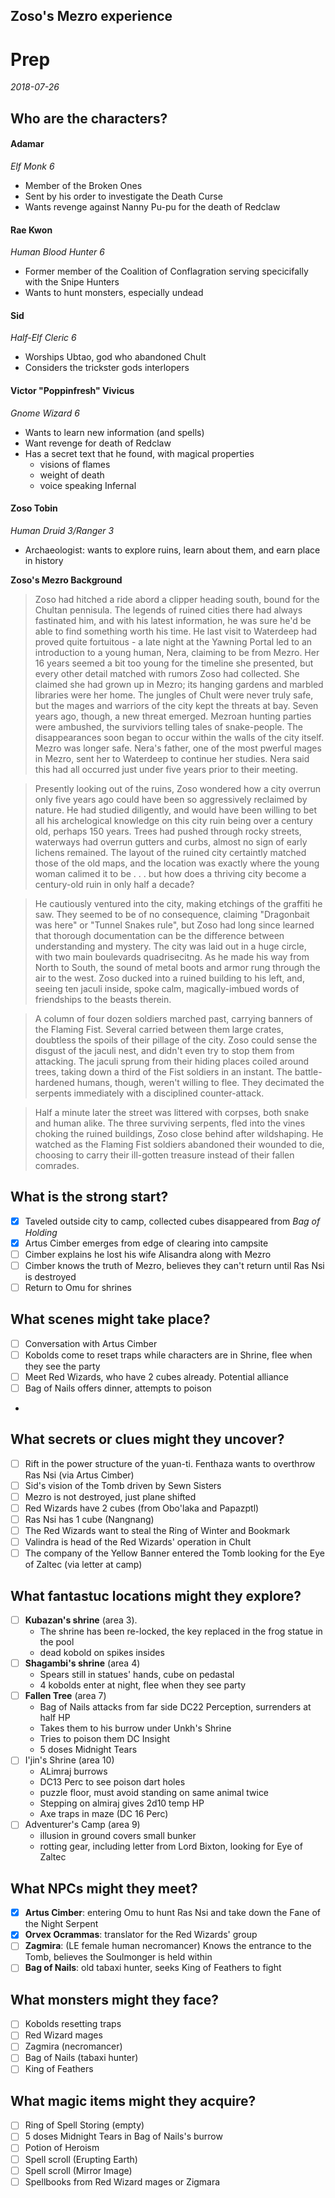 

## Zoso's Mezro experience



# Prep
*2018-07-26*

## Who are the characters?

#### Adamar
*Elf Monk 6*

* Member of the Broken Ones
* Sent by his order to investigate the Death Curse
* Wants revenge against Nanny Pu-pu for the death of Redclaw


#### Rae Kwon
*Human Blood Hunter 6*

* Former member of the Coalition of Conflagration serving specicifally with the Snipe Hunters
* Wants to hunt monsters, especially undead

#### Sid
*Half-Elf Cleric 6*

* Worships Ubtao, god who abandoned Chult
* Considers the trickster gods interlopers

#### Victor "Poppinfresh" Vivicus
*Gnome Wizard 6*

* Wants to learn new information (and spells)
* Want revenge for death of Redclaw
* Has a secret text that he found, with magical properties 
	* visions of flames
	* weight of death
	* voice speaking Infernal

#### Zoso Tobin
*Human Druid 3/Ranger 3*

* Archaeologist: wants to explore ruins, learn about them, and earn place in history

**Zoso's Mezro Background**

>Zoso had hitched a ride abord a clipper heading south, bound for the Chultan pennisula. The legends of ruined cities there had always fastinated him, and with his latest information, he was sure he'd be able to find something worth his time. He last visit to Waterdeep had proved quite fortuitous - a late night at the Yawning Portal led to an introduction to a young human, Nera, claiming to be from Mezro. Her 16 years seemed a bit too young for the timeline she presented, but every other detail matched with rumors Zoso had collected. She claimed she had grown up in Mezro; its hanging gardens and marbled libraries were her home. The jungles of Chult were never truly safe, but the mages and warriors of the city kept the threats at bay. Seven years ago, though, a new threat emerged. Mezroan hunting parties were ambushed, the surviviors telling tales of snake-people. The disappearances soon began to occur within the walls of the city itself. Mezro was longer safe. Nera's father, one of the most pwerful mages in Mezro, sent her to Waterdeep to continue her studies. Nera said this had all occurred just under five years prior to their meeting.

>Presently looking out of the ruins, Zoso wondered how a city overrun only five years ago could have been so aggressively reclaimed by nature. He had studied diligently, and would have been willing to bet all his archelogical knowledge on this city ruin being over a century old, perhaps 150 years. Trees had pushed through rocky streets, waterways had overrun gutters and curbs, almost no sign of early lichens remained. The layout of the ruined city certaintly matched those of the old maps, and the location was exactly where the young woman calimed it to be . . . but how does a thriving city become a century-old ruin in only half a decade?

>He cautiously ventured into the city, making etchings of the graffiti he saw. They seemed to be of no consequence, claiming "Dragonbait was here" or "Tunnel Snakes rule", but Zoso had long since learned that thorough documentation can be the difference between understanding and mystery. The city was laid out in a huge circle, with two main boulevards quadrisecitng. As he made his way from North to South, the sound of metal boots and armor rung through the air to the west. Zoso ducked into a ruined building to his left, and, seeing ten jaculi inside, spoke calm, magically-imbued words of friendships to the beasts therein.

>A column of four dozen soldiers marched past, carrying banners of the Flaming Fist. Several carried between them large crates, doubtless the spoils of their pillage of the city. Zoso could sense the disgust of the jaculi nest, and didn't even try to stop them from attacking. The jaculi sprung from their hiding places coiled around trees, taking down a third of the Fist soldiers in an instant. The battle-hardened humans, though, weren't willing to flee. They decimated the serpents immediately with a disciplined counter-attack.

>Half a minute later the street was littered with corpses, both snake and human alike. The three surviving serpents, fled into the vines choking the ruined buildings, Zoso close behind after wildshaping. He watched as the Flaming Fist soldiers abandoned their wounded to die, choosing to carry their ill-gotten treasure instead of their fallen comrades. 


## What is the strong start?
- [x] Taveled outside city to camp, collected cubes disappeared from *Bag of Holding*
- [x] Artus Cimber emerges from edge of clearing into campsite
- [ ] Cimber explains he lost his wife Alisandra along with Mezro
- [ ] Cimber knows the truth of Mezro, believes they can't return until Ras Nsi is destroyed
- [ ] Return to Omu for shrines

## What scenes might take place?
- [ ] Conversation with Artus Cimber
- [ ] Kobolds come to reset traps while characters are in Shrine, flee when they see the party
- [ ] Meet Red Wizards, who have 2 cubes already. Potential alliance
- [ ] Bag of Nails offers dinner, attempts to poison
- 

## What secrets or clues might they uncover?
- [ ] Rift in the power structure of the yuan-ti. Fenthaza wants to overthrow Ras Nsi (via Artus Cimber)
- [ ] Sid's vision of the Tomb driven by Sewn Sisters
- [ ] Mezro is not destroyed, just plane shifted
- [ ] Red Wizards have 2 cubes (from Obo'laka and Papazptl)
- [ ] Ras Nsi has 1 cube (Nangnang)
- [ ] The Red Wizards want to steal the Ring of Winter and Bookmark
- [ ] Valindra is head of the Red Wizards' operation in Chult
- [ ] The company of the Yellow Banner entered the Tomb looking for the Eye of Zaltec (via letter at camp)

## What fantastuc locations might they explore?
- [ ] **Kubazan's shrine** (area 3). 
	* The shrine has been re-locked, the key replaced in the frog statue in the pool
	* dead kobold on spikes insides
- [ ] **Shagambi's shrine** (area 4)
	* Spears still in statues' hands, cube on pedastal
	* 4 kobolds enter at night, flee when they see party
- [ ] **Fallen Tree** (area 7)
	* Bag of Nails attacks from far side DC22 Perception, surrenders at half HP
	* Takes them to his burrow under Unkh's Shrine
	* Tries to poison them DC Insight
	* 5 doses Midnight Tears
- [ ] I'jin's Shrine (area 10)
	* ALimraj burrows
	* DC13 Perc to see poison dart holes
	* puzzle floor, must avoid standing on same animal twice
	* Stepping on almiraj gives 2d10 temp HP
	* Axe traps in maze (DC 16 Perc)
- [ ] Adventurer's Camp (area 9)
	* illusion in ground covers small bunker
	* rotting gear, including letter from Lord Bixton, looking for Eye of Zaltec


## What NPCs might they meet?
- [x] **Artus Cimber**: entering Omu to hunt Ras Nsi and take down the Fane of the Night Serpent
- [x] **Orvex Ocrammas**: translator for the Red Wizards' group
- [ ] **Zagmira**: (LE female human necromancer) Knows the entrance to the Tomb, believes the Soulmonger is held within
- [ ] **Bag of Nails**: old tabaxi hunter, seeks King of Feathers to fight

## What monsters might they face?
- [ ] Kobolds resetting traps
- [ ] Red Wizard mages
- [ ] Zagmira (necromancer)
- [ ] Bag of Nails (tabaxi hunter)
- [ ] King of Feathers

## What magic items might they acquire?
- [ ] Ring of Spell Storing (empty)
- [ ] 5 doses Midnight Tears in Bag of Nails's burrow
- [ ] Potion of Heroism
- [ ] Spell scroll (Erupting Earth)
- [ ] Spell scroll (Mirror Image)
- [ ] Spellbooks from Red Wizard mages or Zigmara